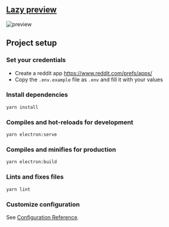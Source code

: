 ## [**Lazy preview**](https://www.reddit.com/r/MacOS/comments/i095ml/reddit_desktop_app_conceptprototype/)

![preview](https://preview.redd.it/32sg1ya13vd51.png?width=1416&format=png&auto=webp&s=17a7d435dc893d7d0de95301dc77890480ef7188)

## Project setup
### Set your credentials
- Create a reddit app https://www.reddit.com/prefs/apps/
- Copy the `.env.example` file as `.env` and fill it with your values

### Install dependencies
```
yarn install
```

### Compiles and hot-reloads for development
```
yarn electron:serve
```

### Compiles and minifies for production
```
yarn electron:build
```

### Lints and fixes files
```
yarn lint
```

### Customize configuration
See [Configuration Reference](https://cli.vuejs.org/config/).
